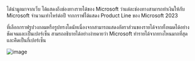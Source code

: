 ได้นำมูลมาจากเว็บ ได้แสดงถึงช่องทางรายได้ของ  Microsoft ว่าแต่ละช่องทางสามารถทำเงินให้กับ  Microsoft จำนวนเท่าไหร่ต่อปี
จากกราฟได้แสดง Product Line ของ Microsoft 2023

ที่เลือกกราฟรูปวงกลมหรือรูปทรงโดนัทเนื่องจากสามารถแสดงอัตราส่วนของรายได้จากทั้งหมดได้อย่างชัดเจนและเป็นเปอร์เซ็น สามรถอธิบายได้อย่างง่ายดายว่า  Microsoft ทำรายได้จากทางไหนมากที่สุดและคิิดเป็นกี่เปอร์เซ็น

![image](https://github.com/inuneko89/DADS_5001/assets/108463429/9be97f8c-dd13-4590-9c06-0ac11b4bfbbc)
